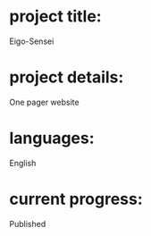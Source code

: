 # project title: 
Eigo-Sensei

# project details: 
One pager website

# languages: 
English

# current progress: 
Published 
